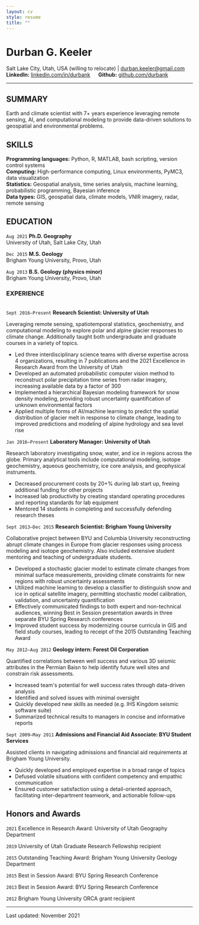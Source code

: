 ```yaml
---
layout: cv
style: resume
title: ""
---
```


# Durban G. Keeler

Salt Lake City, Utah, USA (willing to relocate) \| durban.keeler@gmail.com \
**LinkedIn:** [linkedin.com/in/durbank](https://linkedin.com/in/durbank) &emsp; **Github:** [github.com/durbank](https://github.com/durbank)
<!-- [Email](durban.keeler@gmail.com) \| [Website](https://DrDurban.me) \| [GitHub](https://github.com/durbank) \| [LinkedIn](www.linkedin.com/in/durbank) -->

---

## SUMMARY

Earth and climate scientist with 7+ years experience leveraging remote sensing, AI, and computational modeling to provide data-driven solutions to geospatial and environmental problems.

## SKILLS

**Programming languages:** Python, R, MATLAB, bash scripting, version control systems \
**Computing:** High-performance computing, Linux environments, PyMC3, data visualization \
**Statistics:** Geospatial analysis, time series analysis, machine learning, probabilistic programming, Bayesian inference \
**Data types:** GIS, geospatial data, climate models, VNIR imagery, radar, remote sensing

## EDUCATION

`Aug 2021`
**Ph.D. Geography**\
University of Utah, Salt Lake City, Utah

`Dec 2015`
**M.S. Geology**\
Brigham Young University, Provo, Utah

`Aug 2013`
**B.S. Geology (physics minor)**\
Brigham Young University, Provo, Utah

### EXPERIENCE

\
`Sept 2016–Present`
**Research Scientist: University of Utah**

Leveraging remote sensing, spatiotemporal statistics, geochemistry, and computational modeling to explore polar and alpine glacier responses to climate change.
Additionally taught both undergraduate and graduate courses in a variety of topics.

- Led three interdisciplinary science teams with diverse expertise across 4 organizations, resulting in 7 publications and the 2021 Excellence in Research Award from the University of Utah
- Developed an automated probabilistic computer vision method to reconstruct polar precipitation time series from radar imagery, increasing available data by a factor of 300
- Implemented a hierarchical Bayesian modeling framework for snow density modeling, providing robust uncertainty quantification of unknown environmental factors
- Applied multiple forms of AI/machine learning to predict the spatial distribution of glacier melt in response to climate change, leading to improved predictions and modeling of alpine hydrology and sea level rise

`Jan 2016–Present`
**Laboratory Manager: University of Utah**

Research laboratory investigating snow, water, and ice in regions across the globe.
Primary analytical tools include computational modeling, isotope geochemistry, aqueous geochemistry, ice core analysis, and geophysical instruments.

- Decreased procurement costs by 20+% during lab start up, freeing additional funding for other projects
- Increased lab productivity by creating standard operating procedures and reporting standards for lab equipment
- Mentored 14 students in completing and successfully defending research theses

`Sept 2013–Dec 2015`
**Research Scientist: Brigham Young University**

Collaborative project between BYU and Columbia University reconstructing abrupt climate changes in Europe from glacier responses using process modeling and isotope geochemistry.
Also included extensive student mentoring and teaching of undergraduate students.

- Developed a stochastic glacier model to estimate climate changes from minimal surface measurements, providing climate constraints for new regions with robust uncertainty assessments
- Utilized machine learning to develop a classifier to distinguish snow and ice in optical satellite imagery, permitting stochastic model calibration, validation, and uncertainty quantification
- Effectively communicated findings to both expert and non-technical audiences, winning Best in Session presentation awards in three separate BYU Spring Research conferences
- Improved student success by modernizing course curricula in GIS and field study courses, leading to receipt of the 2015 Outstanding Teaching Award

`May 2012–Aug 2012`
**Geology intern: Forest Oil Corporation**

Quantified correlations between well success and various 3D seismic attributes in the Permian Baisn to help identify future well sites and constrain risk assessments.

- Increased team's potential for well success rates through data-driven analysis
- Identified and solved issues with minimal oversight
- Quickly developed new skills as needed (e.g. IHS Kingdom seismic software suite)
- Summarized technical results to managers in concise and informative reports

`Sept 2009–May 2011`
**Admissions and Financial Aid Associate: BYU Student Services**

Assisted clients in navigating admissions and financial aid requirements at Brigham Young University.

- Quickly developed and employed expertise in a broad range of topics
- Defused volatile situations with confident competency and empathic communication
- Ensured customer satisfaction using a detail-oriented approach, facilitating inter-department teamwork, and actionable follow-ups

## Honors and Awards

`2021`
Excellence in Research Award: University of Utah Geography Department

`2019`
University of Utah Graduate Research Fellowship recipient

`2015`
Outstanding Teaching Award: Brigham Young University Geology Department

`2015`
Best in Session Award: BYU Spring Research Conference

`2013`
Best in Session Award: BYU Spring Research Conference

`2012`
Brigham Young University ORCA grant recipient

<!-- `2006`
ConocoPhillips Scholarship recipient

`2004`
VFW Voice of Democracy Scholarship recipient -->

---

Last updated: November 2021
